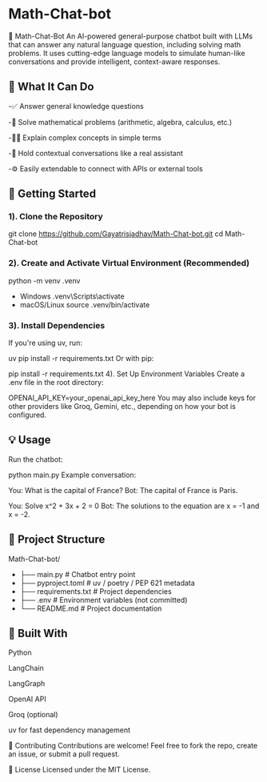 # Math-Chat-bot
🤖 Math-Chat-Bot
An AI-powered general-purpose chatbot built with LLMs that can answer any natural language question, including solving math problems. It uses cutting-edge language models to simulate human-like conversations and provide intelligent, context-aware responses.

## 🧠 What It Can Do
-✅ Answer general knowledge questions

-🔢 Solve mathematical problems (arithmetic, algebra, calculus, etc.)

-🧑‍🏫 Explain complex concepts in simple terms

-💬 Hold contextual conversations like a real assistant

-⚙️ Easily extendable to connect with APIs or external tools

## 🚀 Getting Started
### 1). Clone the Repository

git clone https://github.com/Gayatrisjadhav/Math-Chat-bot.git
cd Math-Chat-bot

### 2). Create and Activate Virtual Environment (Recommended)

python -m venv .venv
- Windows
.venv\Scripts\activate
- macOS/Linux
source .venv/bin/activate

### 3). Install Dependencies

If you're using uv, run:

uv pip install -r requirements.txt
Or with pip:

pip install -r requirements.txt
4). Set Up Environment Variables
Create a .env file in the root directory:

OPENAI_API_KEY=your_openai_api_key_here
You may also include keys for other providers like Groq, Gemini, etc., depending on how your bot is configured.

## 💡 Usage
Run the chatbot:


python main.py
Example conversation:


You: What is the capital of France?
Bot: The capital of France is Paris.

You: Solve x^2 + 3x + 2 = 0
Bot: The solutions to the equation are x = -1 and x = -2.
## 📁 Project Structure

Math-Chat-bot/
- ├── main.py              # Chatbot entry point
- ├── pyproject.toml       # uv / poetry / PEP 621 metadata
- ├── requirements.txt     # Project dependencies
- ├── .env                 # Environment variables (not committed)
- └── README.md            # Project documentation
## 🧩 Built With
Python

LangChain

LangGraph

OpenAI API

Groq (optional)

uv for fast dependency management

🤝 Contributing
Contributions are welcome! Feel free to fork the repo, create an issue, or submit a pull request.

📄 License
Licensed under the MIT License.

